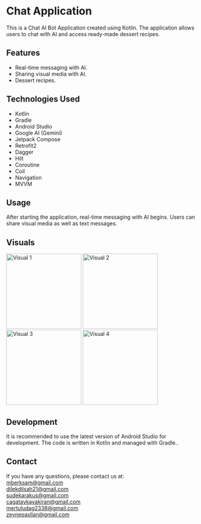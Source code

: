 # Chat Application

This is a Chat AI Bot Application created using Kotlin. The application allows users to chat with AI and access ready-made dessert recipes.

## Features

- Real-time messaging with AI.
- Sharing visual media with AI.
- Dessert recipes.

## Technologies Used
- Kotlin <br>
- Gradle <br>
- Android Studio <br>
- Google AI (Gemini) <br>
- Jetpack Compose <br>
- Retrofit2 <br>
- Dagger <br>
- Hilt <br>
- Coroutine <br>
- Coil <br>
- Navigation <br>
- MVVM <br>

## Usage
After starting the application, real-time messaging with AI begins. Users can share visual media as well as text messages.

## Visuals

<img src="https://github.com/dilekdilsahozkan/ChatApplication/assets/95809835/e3255f5d-c1df-4bb7-8957-f39cfe56e1f5" alt="Visual 1" width="200">
<img src="https://github.com/dilekdilsahozkan/ChatApplication/assets/95809835/f1a76db7-67e2-494a-ae2b-fb618811e8b8" alt="Visual 2" width="200">
<img src="https://github.com/dilekdilsahozkan/ChatApplication/assets/95809835/5e63ef34-f910-4e27-8714-4baec1068977" alt="Visual 3" width="200">
<img src="https://github.com/dilekdilsahozkan/ChatApplication/assets/95809835/0fa80c4d-888b-4c20-9554-683ea57eb41c" alt="Visual 4" width="200">

## Development
It is recommended to use the latest version of Android Studio for development. The code is written in Kotlin and managed with Gradle..

## Contact
If you have any questions, please contact us at: <br>
mberksam@gmail.com <br>
dilekdilsah21@gmail.com <br>
sudekarakus@gmail.com <br>
cagataykayakiran@gmail.com <br>
mertuludag2338@gmail.com <br>
zeynepasllan@gmail.com

